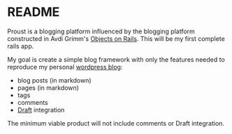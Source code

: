 # README
Proust is a blogging platform influenced by the blogging platform constructed in 
Avdi Grimm's [Objects on Rails](http://objectsonrails.com). This will be my 
first complete rails app.

My goal is create a simple blog framework with only the features needed 
to reproduce my personal [wordpress blog](http://www.jthompson.ca):

- blog posts (in markdown)
- pages (in markdown)
- tags
- comments
- [Draft](http://www.draftin.com) integration

The minimum viable product will not include comments or Draft integration.

